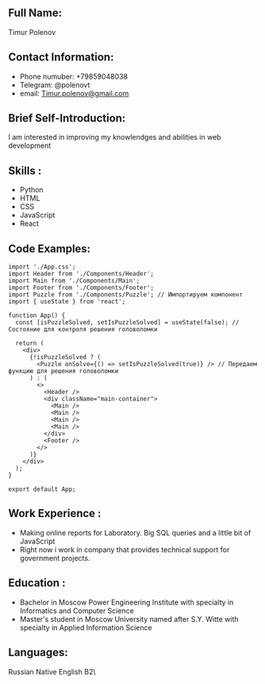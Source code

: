
## Full Name: 
Timur Polenov
## Contact Information: 
* Phone numuber: +79859048038
* Telegram: @polenovt
* email: Timur.polenov@gmail.com
## Brief Self-Introduction:
I am interested in improving my knowlendges and abilities in web development
## Skills :
* Python
* HTML
* CSS
* JavaScript 
* React 
## Code Examples:
```
import './App.css';
import Header from './Components/Header';
import Main from './Components/Main';
import Footer from './Components/Footer';
import Puzzle from './Components/Puzzle'; // Импортируем компонент
import { useState } from 'react';

function App() {
  const [isPuzzleSolved, setIsPuzzleSolved] = useState(false); // Состояние для контроля решения головоломки

  return (
    <div>
      {!isPuzzleSolved ? (
        <Puzzle onSolve={() => setIsPuzzleSolved(true)} /> // Передаем функцию для решения головоломки
      ) : (
        <>
          <Header />
          <div className="main-container"> 
            <Main />
            <Main />
            <Main />
            <Main />
          </div>
          <Footer />
        </>
      )}
    </div>
  );
}

export default App;
```
## Work Experience : 
* Making online reports for Laboratory. Big SQL queries and a little bit of JavaScript
* Right now i work in company that provides technical support for government projects. 
## Education : 
* Bachelor in Moscow Power Engineering Institute with specialty in Informatics and Computer Science
* Master's student in Moscow University named after S.Y. Witte with specialty in Applied Information Science
## Languages:
Russian Native
English B2\